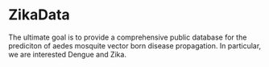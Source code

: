 # ZikaData
The ultimate goal is to provide a comprehensive public database for the prediciton of aedes mosquite vector born disease propagation. In particular, 
we are interested Dengue and Zika. 
